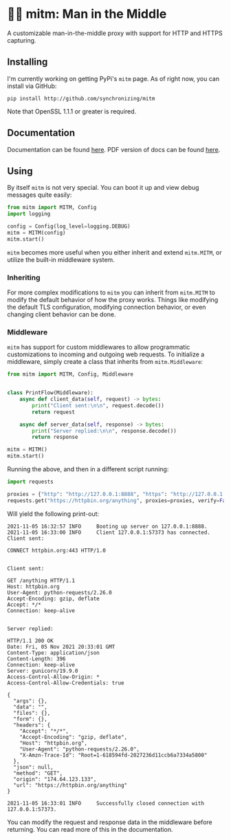 # 👨‍💻 mitm: Man in the Middle

A customizable man-in-the-middle proxy with support for HTTP and HTTPS capturing.

## Installing

I'm currently working on getting PyPi's `mitm` page. As of right now, you can install via GitHub:

```
pip install http://github.com/synchronizing/mitm
```

Note that OpenSSL 1.1.1 or greater is required.

## Documentation

Documentation can be found [here](). PDF version of docs can be found [here]().

## Using

By itself `mitm` is not very special. You can boot it up and view debug messages quite easily:

```python
from mitm import MITM, Config
import logging

config = Config(log_level=logging.DEBUG)
mitm = MITM(config)
mitm.start()
```

`mitm` becomes more useful when you either inherit and extend `mitm.MITM`, or utilize the built-in middleware system.

### Inheriting

For more complex modifications to `mitm` you can inherit from `mitm.MITM` to modify the default behavior of how the proxy works. Things like modifying the default TLS configuration, modifying connection behavior, or even changing client behavior can be done. 

### Middleware

`mitm` has support for custom middlewares to allow programmatic customizations to incoming and outgoing web requests. To initialize a middleware, simply create a class that inherits from `mitm.Middleware`:

```python
from mitm import MITM, Config, Middleware


class PrintFlow(Middleware):
    async def client_data(self, request) -> bytes:
        print("Client sent:\n\n", request.decode())
        return request

    async def server_data(self, response) -> bytes:
        print("Server replied:\n\n", response.decode())
        return response

mitm = MITM()
mitm.start()
```

Running the above, and then in a different script running:

```python
import requests

proxies = {"http": "http://127.0.0.1:8888", "https": "http://127.0.0.1:8888"}
requests.get("https://httpbin.org/anything", proxies=proxies, verify=False)
```

Will yield the following print-out:

```
2021-11-05 16:32:57 INFO     Booting up server on 127.0.0.1:8888.
2021-11-05 16:33:00 INFO     Client 127.0.0.1:57373 has connected.
Client sent:

CONNECT httpbin.org:443 HTTP/1.0


Client sent:

GET /anything HTTP/1.1
Host: httpbin.org
User-Agent: python-requests/2.26.0
Accept-Encoding: gzip, deflate
Accept: */*
Connection: keep-alive


Server replied:

HTTP/1.1 200 OK
Date: Fri, 05 Nov 2021 20:33:01 GMT
Content-Type: application/json
Content-Length: 396
Connection: keep-alive
Server: gunicorn/19.9.0
Access-Control-Allow-Origin: *
Access-Control-Allow-Credentials: true

{
  "args": {}, 
  "data": "", 
  "files": {}, 
  "form": {}, 
  "headers": {
    "Accept": "*/*", 
    "Accept-Encoding": "gzip, deflate", 
    "Host": "httpbin.org", 
    "User-Agent": "python-requests/2.26.0", 
    "X-Amzn-Trace-Id": "Root=1-618594fd-2027236d11ccb6a7334a5800"
  }, 
  "json": null, 
  "method": "GET", 
  "origin": "174.64.123.133", 
  "url": "https://httpbin.org/anything"
}

2021-11-05 16:33:01 INFO     Successfully closed connection with 127.0.0.1:57373.
```

You can modify the request and response data in the middleware before returning. You can read more of this in the documentation.
